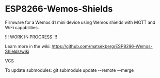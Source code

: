 # ESP8266-Wemos-Shields

Firmware for a Wemos d1 mini device using Wemos shields with MQTT and WiFi capabilities.


!!! WORK IN PROGRESS !!!

Learn more in the wiki: https://github.com/matsekberg/ESP8266-Wemos-Shields/wiki

VCS

To update submodules:
git submodule update --remote --merge

